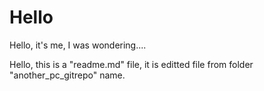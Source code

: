 
# Hello

Hello, it's me, I was wondering....

Hello, this is a "readme.md" file, it is editted file from folder "another_pc_gitrepo" name.





